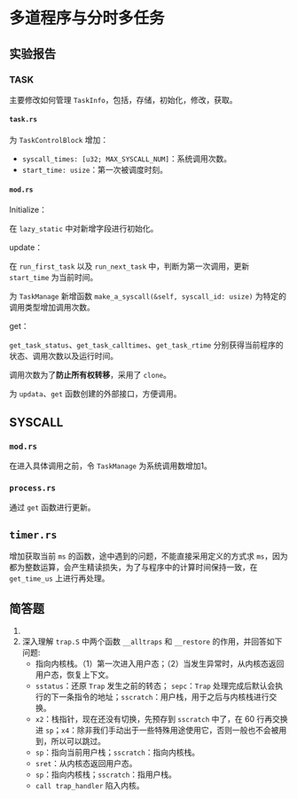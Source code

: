 # 多道程序与分时多任务

## 实验报告

### TASK

主要修改如何管理 `TaskInfo`，包括，存储，初始化，修改，获取。

#### `task.rs`

为 `TaskControlBlock` 增加：
- `syscall_times: [u32; MAX_SYSCALL_NUM]`：系统调用次数。
- `start_time: usize`：第一次被调度时刻。

#### `mod.rs`

Initialize：

在 `lazy_static` 中对新增字段进行初始化。

update：

在 `run_first_task` 以及 `run_next_task` 中，判断为第一次调用，更新 `start_time` 为当前时间。

为 `TaskManage` 新增函数 `make_a_syscall(&self, syscall_id: usize)` 为特定的调用类型增加调用次数。

get：

`get_task_status`、`get_task_calltimes`、`get_task_rtime` 分别获得当前程序的状态、调用次数以及运行时间。

调用次数为了**防止所有权转移**，采用了 `clone`。

为 `updata`、`get` 函数创建的外部接口，方便调用。

## SYSCALL

### `mod.rs`

在进入具体调用之前，令 `TaskManage` 为系统调用数增加1。

### `process.rs`

通过 `get` 函数进行更新。

## `timer.rs`

增加获取当前 `ms` 的函数，途中遇到的问题，不能直接采用定义的方式求 `ms`，因为都为整数运算，会产生精读损失，为了与程序中的计算时间保持一致，在 `get_time_us` 上进行再处理。

## 简答题

1. 
2. 深入理解 `trap.S` 中两个函数 `__alltraps` 和 `__restore` 的作用，并回答如下问题:
    - 指向内核栈。（1）第一次进入用户态；（2）当发生异常时，从内核态返回用户态，恢复上下文。
    - `sstatus`：还原 `Trap` 发生之前的转态； `sepc`：`Trap` 处理完成后默认会执行的下一条指令的地址；`sscratch`：用户栈，用于之后与内核栈进行交换。
    - `x2`：栈指针，现在还没有切换，先预存到 `sscratch` 中了，在 60 行再交换进 `sp`；`x4`：除非我们手动出于一些特殊用途使用它，否则一般也不会被用到，所以可以跳过。
    - `sp`：指向当前用户栈；`sscratch`：指向内核栈。
    - `sret`：从内核态返回用户态。
    - `sp`：指向内核栈；`sscratch`：指用户栈。
    - `call trap_handler` 陷入内核。
